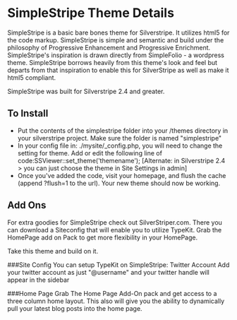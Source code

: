 SimpleStripe Theme Details
==========================
SimpleStripe is a basic bare bones theme for Silverstripe. It utilizes html5 for the code markup.  SimpleStripe is simple and semantic and build under the philosophy of Progressive Enhancement and Progressive Enrichment. SimpleStripe's inspiration is drawn directly from SimpleFolio - a wordpress theme. SimpleStripe borrows heavily from this theme's look and feel but departs from that inspiration to enable this for SilverStripe as well as make it html5 compliant.

SimpleStripe was built for Silverstripe 2.4 and greater.

To Install
----------
+ Put the contents of the simplestripe folder into your /themes directory in your silverstripe project. Make sure the folder is named "simplestripe"
+ In your config file in: ./mysite/_config.php, you will need to change the setting for theme. Add or edit the following line of code:SSViewer::set_theme('themename'); 
[Alternate: in Silverstripe 2.4 > you can just choose the theme in Site Settings in admin]
+ Once you've added the code, visit your homepage, and flush the cache (append ?flush=1 to the url). Your new theme should now be working.


Add Ons
-------
For extra goodies for SimpleStripe check out SilverStriper.com. There you can download a Siteconfig that will enable you to utilize TypeKit. Grab the HomePage add on Pack to get more flexibility in your HomePage.

Take this theme and build on it. 

###Site Config
You can setup TypeKit on SimpleStripe:
Twitter Account
Add your twitter account as just "@username" and your twitter handle will appear in the sidebar

###Home Page
Grab The Home Page Add-On pack and get access to a three column home layout. This also will give you the ability to dynamically pull your latest blog posts into the home page.